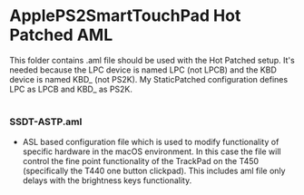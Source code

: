 # ApplePS2SmartTouchPad Hot Patched AML 

This folder contains .aml file should be used with the Hot Patched setup. It's needed because the LPC device is named LPC (not LPCB) and the KBD device is named KBD_ (not PS2K). My StaticPatched configuration defines LPC as LPCB and KBD_ as PS2K.

#

### SSDT-ASTP.aml

- ASL based configuration file which is used to modify functionality of specific hardware in the macOS environment. In this case the file will control the fine point functionality of the TrackPad on the T450 (specifically the T440 one button clickpad). This includes aml file only delays with the brightness keys functionality.





